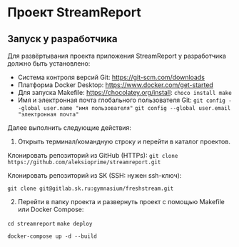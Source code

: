 # Проект StreamReport

## Запуск у разработчика

Для развёртывания проекта приложения StreamReport у разработчика должно быть установлено:

- Система контроля версий Git: https://git-scm.com/downloads
- Платформа Docker Desktop: https://www.docker.com/get-started
- Для запуска Makefile: https://chocolatey.org/install:
```choco install make```
- Имя и электронная почта глобального пользователя Git:
```git config --global user.name "имя пользователя"```
```git config --global user.email "электронная почта"```

Далее выполнить следующие действия:

1. Открыть терминал/командную строку и перейти в каталог проектов.
    
Клонировать репозиторий из GitHub (HTTPs):
```git clone https://github.com/aleksioprime/streamreport.git```
    
Клонировать репозиторий из SK (SSH: нужен ssh-ключ):
    
```git clone git@gitlab.sk.ru:gymnasium/freshstream.git```
    
2. Перейти в папку проекта и развернуть проект с помощью Makefile или Docker Compose:

```cd streamreport```
```make deploy```

```docker-compose up -d --build```